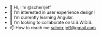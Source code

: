 - 👋 Hi, I’m @scherrjeff
- 👀 I’m interested in user experience design!
- 🌱 I’m currently learning Angular.
- 💞️ I’m looking to collaborate on U.S.W.D.S.
- 📫 How to reach me scherr.jeff@gmail.com

<!---
scherrjeff/scherrjeff is a ✨ special ✨ repository because its `README.md` (this file) appears on your GitHub profile.
You can click the Preview link to take a look at your changes.
--->
